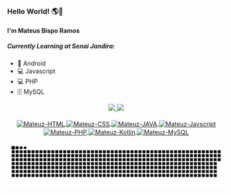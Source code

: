 ### Hello World! 🌎👋

#### I'm Mateus Bispo Ramos


##### Currently Learning at Senai Jandira:
- 📱 Android
- 💻 Javascript
- 💻 PHP
- 🗄️ MySQL

<div align="center">
  <a href="https://github.com/mateuz-dev">
  <img height="180em" src="https://github-readme-stats.vercel.app/api?username=mateuz-dev&show_icons=true&theme=material-palenight&include_all_commits=true&count_private=true"/>
  <img height="180em" src="https://github-readme-stats.vercel.app/api/top-langs/?username=mateuz-dev&layout=compact&langs_count=7&theme=material-palenight"/>
</div>
  
  
<div style="display: inline_block" align="center"><br>
  <img align="center" alt="Mateuz-HTML" height="30" width="40" src="https://cdn.jsdelivr.net/gh/devicons/devicon/icons/html5/html5-original.svg">
  <img align="center" alt="Mateuz-CSS" height="30" width="40" src="https://cdn.jsdelivr.net/gh/devicons/devicon/icons/css3/css3-original.svg">
  <img align="center" alt="Mateuz-JAVA" height="30" width="40" src="https://cdn.jsdelivr.net/gh/devicons/devicon/icons/java/java-original.svg">
  <img align="center" alt="Mateuz-Javscript" height="30" width="40" src="https://cdn.jsdelivr.net/gh/devicons/devicon/icons/javascript/javascript-original.svg">
  <img align="center" alt="Mateuz-PHP" height="30" width="40" src="https://cdn.jsdelivr.net/gh/devicons/devicon/icons/php/php-plain.svg">
  <img align="center" alt="Mateuz-Kotlin" height="30" width="40" src="https://cdn.jsdelivr.net/gh/devicons/devicon/icons/kotlin/kotlin-plain.svg">
  <img align="center" alt="Mateuz-MySQL" height="30" width="40" src="https://cdn.jsdelivr.net/gh/devicons/devicon/icons/mysql/mysql-original-wordmark.svg">
</div>

![Snake animation](https://github.com/mateuz-dev/mateuz-dev/blob/output/github-contribution-grid-snake.svg)
